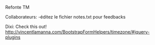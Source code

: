 Refonte TM

Collaborateurs:
-éditez le fichier notes.txt pour feedbacks

Dixi:
Check this out!
http://vincentlamanna.com/BootstrapFormHelpers/timezone/#jquery-plugins 